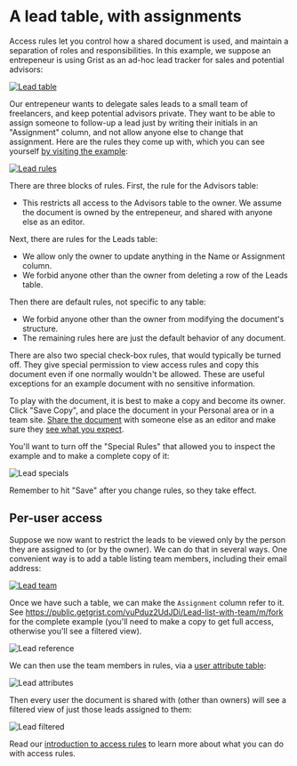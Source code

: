 # A lead table, with assignments

Access rules let you control how a shared document is used, and maintain
a separation of roles and responsibilities.  In this example, we suppose an entrepeneur
is using Grist as an ad-hoc lead tracker for sales and potential advisors:

[![Lead table](/examples/images/2021-03-leads/leads-table.png)](https://public.getgrist.com/3NsoHE2mWtEp/Lead-list/m/fork)

Our entrepeneur wants to delegate sales leads to a small team of freelancers, and 
keep potential advisors private.  They want to be able to assign someone to follow-up
a lead just by writing their initials in an "Assignment" column, and not
allow anyone else to change that assignment.  Here are the rules they come up with,
which you can see yourself [by visiting the example](https://public.getgrist.com/3NsoHE2mWtEp/Lead-list/m/fork/p/acl):

[![Lead rules](/examples/images/2021-03-leads/leads-rules.png)](https://public.getgrist.com/3NsoHE2mWtEp/Lead-list/m/fork/p/acl)

There are three blocks of rules.  First, the rule for the Advisors table:

  * This restricts all access to the Advisors table to the owner.  We assume the
    document is owned by the entrepeneur, and shared with anyone else as an editor.

Next, there are rules for the Leads table:

  * We allow only the owner to update anything in the Name or Assignment column.
  * We forbid anyone other than the owner from deleting a row of the Leads table.
  
Then there are default rules, not specific to any table:

  * We forbid anyone other than the owner from modifying the document's structure.
  * The remaining rules here are just the default behavior of any document.

There are also two special check-box rules, that would typically be
turned off.  They give special permission to view access rules and
copy this document even if one normally wouldn't be allowed.  These
are useful exceptions for an example document with no sensitive
information.

To play with the document, it is best to make a copy and become its owner.
Click "Save Copy", and place the document in your Personal area or in a team site.
[Share the document](../sharing.md) with someone else as an editor and make
sure they [see what you expect](../access-rules.md#view-as-another-user).

You'll want to turn off the "Special Rules" that allowed you to inspect the
example and to make a complete copy of it:

![Lead specials](/examples/images/2021-03-leads/leads-specials.png)

Remember to hit "Save" after you change rules, so they take effect.

## Per-user access

Suppose we now want to restrict the leads to be viewed only by the person they
are assigned to (or by the owner).  We can do that in several ways.  One
convenient way is to add a table listing team members, including their
email address:

[![Lead team](/examples/images/2021-03-leads/leads-team.png)](https://public.getgrist.com/vuPduz2UdJDi/Lead-list-with-team/m/fork)

Once we have such a table, we can make the `Assignment` column refer to it.
See <https://public.getgrist.com/vuPduz2UdJDi/Lead-list-with-team/m/fork> for
the complete example (you'll need to make a copy to get full access,
otherwise you'll see a filtered view).

![Lead reference](/examples/images/2021-03-leads/leads-reference.png)

We can then use the team members in rules, via a
[user attribute table](../access-rules.md#user-attribute-tables):

![Lead attributes](/examples/images/2021-03-leads/leads-attributes.png)

Then every user the document is shared with (other than owners) will
see a filtered view of just those leads assigned to them:

![Lead filtered](/examples/images/2021-03-leads/leads-filtered.png)

Read our [introduction to access rules](../access-rules.md) to learn
more about what you can do with access rules.
